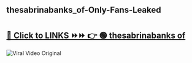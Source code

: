 
 ## thesabrinabanks_of-Only-Fans-Leaked

# <h2><a href="https://clipsfans.com/thesabrinabanks_of&ref=git">🔗 Click to LINKS ⏩⏩ 👉 🟢 thesabrinabanks of </a></h2>

<a href="https://clipsfans.com/thesabrinabanks_of&ref=git" rel="nofollow" data-target="animated-image.originalLink"><img src="https://i.ibb.co.com/xMMVF88/686577567.gif" alt="Viral Video Original" style="max-width: 100%; display: inline-block;" data-target="animated-image.originalImage"></a>
